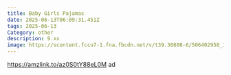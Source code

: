 ```yaml
---
title: Baby Girls Pajamas
date: 2025-06-13T06:09:31.451Z
tags: 2025-06-13
Category: other
description: 9.xx
image: https://scontent.fccu7-1.fna.fbcdn.net/v/t39.30808-6/506402958_1255117276151801_3614073564636000930_n.jpg?stp=dst-jpg_p160x160_tt6&_nc_cat=111&ccb=1-7&_nc_sid=bd9a62&_nc_ohc=Cr6qcd_YivoQ7kNvwFA9rIj&_nc_oc=Adm6G1z-g1fCbYpXCyfi1BgWupezQyj0KKhvNKXH5BWV48BwZ7cq9kp5gK8y7T2iBAVDow5ex_IAw3f5M01yk81h&_nc_zt=23&_nc_ht=scontent.fccu7-1.fna&_nc_gid=3wX5c75xWzsLAk7mYYTN4g&oh=00_AfNqZxmn_CxKN8GgYqbG43u991APRHObR8bKVXWe_jFLGQ&oe=6851A556
---
```

https://amzlink.to/az0S0tY88eL0M ad